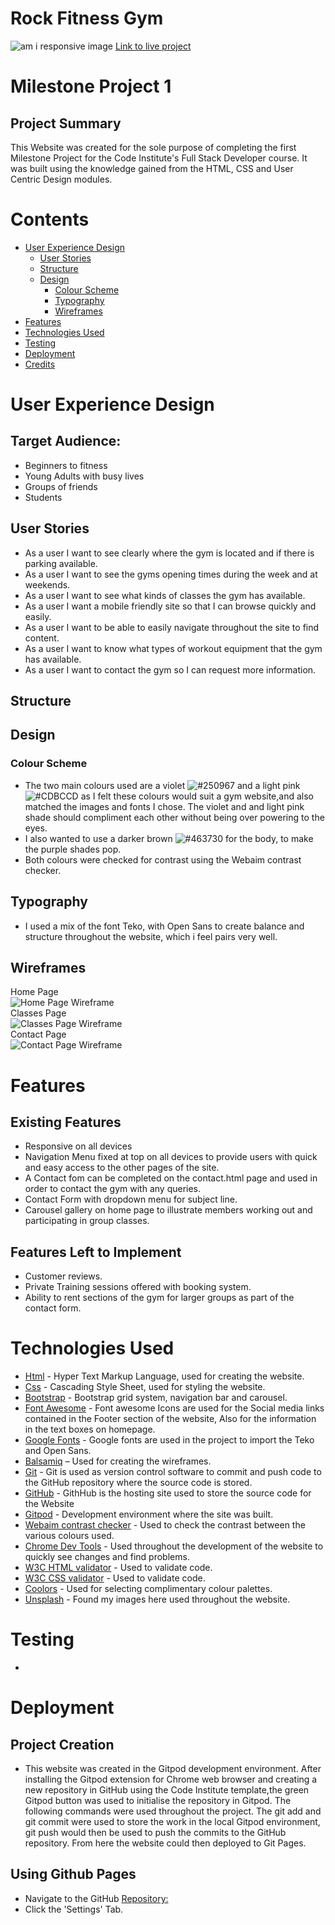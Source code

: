 # Rock Fitness Gym

![am i responsive image](assets/images/responsive-image.png)
[Link to live project](https://github.com/sophieboyle1/Milestone-1.git/index.html)

# Milestone Project 1

## Project Summary
This Website was created for the sole purpose of completing the first Milestone Project for the Code Institute's Full Stack Developer course. 
It was built using the knowledge gained from the HTML, CSS and User Centric Design modules.

# Contents
* [User Experience Design](#User-Experience-Design)
  * [User Stories](#User-Stories)
  * [Structure](#Structure)
  * [Design](#Design)
    * [Colour Scheme](#Colour-Scheme)
    * [Typography](#Typography)
    * [Wireframes](#Wireframes)
* [Features](#Features)
* [Technologies Used](#Technologies-Used)
* [Testing](#Testing)
* [Deployment](#Deployment)
* [Credits](#Credits)

# User Experience Design

## Target Audience:
* Beginners to fitness
* Young Adults with busy lives
* Groups of friends 
* Students 

## User Stories
* As a user I want to see clearly where the gym is located and if there is parking available.
* As a user I want to see the gyms opening times during the week and at weekends.
* As a user I want to see what kinds of classes the gym has available.
* As a user I want a mobile friendly site so that I can browse quickly and easily.
* As a user I want to be able to easily navigate throughout the site to find content.
* As a user I want to know what types of workout equipment that the gym has available.
* As a user I want to contact the gym so I can request more information.

## Structure

## Design
### Colour Scheme
* The two main colours used are a violet ![#250967](https://via.placeholder.com/15/250967/000000?text=+) and a light pink ![#CDBCCD](https://via.placeholder.com/15/CDBCCD/000000?text=+) as I felt these colours would suit a gym website,and also matched the images and fonts I chose. The violet and and light pink shade should compliment each other without being over powering to the eyes.
* I also wanted to use a darker brown ![#463730](https://via.placeholder.com/15/463730/000000?text=+) for the body, to make the purple shades pop.
* Both colours were checked for contrast using the Webaim contrast checker.

## Typography
* I used a mix of the font Teko, with Open Sans to create balance and structure throughout the website, which i feel pairs very well.

## Wireframes
Home Page<br>
![Home Page Wireframe](assets/images/Wireframes/Wireframe-Home.png)<br>
Classes Page<br>
![Classes Page Wireframe](assets/images/Wireframes/Wireframe-classes.png)<br>
Contact Page<br>
![Contact Page Wireframe](assets/images/Wireframes/Wireframe-contact.png)<br>

# Features

## Existing Features
* Responsive on all devices
* Navigation Menu fixed at top on all devices to provide users with quick and easy access to the other pages of the site.
* A Contact fom can be completed on the contact.html page and used in order to contact the gym with any queries.
* Contact Form with dropdown menu for subject line.
* Carousel gallery on home page to illustrate members working out and participating in group classes.

## Features Left to Implement
* Customer reviews.
* Private Training sessions offered with booking system.
* Ability to rent sections of the gym for larger groups as part of the contact form.

# Technologies Used
* [Html](https://www.w3schools.com/html/) - Hyper Text Markup Language, used for creating the website.
* [Css](https://www.w3schools.com/css/) - Cascading Style Sheet, used for styling the website.
* [Bootstrap](https://getbootstrap.com/) - Bootstrap grid system, navigation bar and carousel. 
* [Font Awesome](https://fontawesome.com/) - Font awesome Icons are used for the Social media links contained in the Footer section of the website, Also for the information in the text boxes on homepage.
* [Google Fonts](https://fonts.google.com/) - Google fonts are used in the project to import the Teko and Open Sans.
* [Balsamiq](https://balsamiq.com/) – Used for creating the wireframes.
* [Git](https://git-scm.com/) - Git is used as version control software to commit and push code to the GitHub repository where the source code is stored.
* [GitHub](https://github.com/) - GithHub is the hosting site used to store the source code for the Website 
* [Gitpod](https://www.gitpod.io/) - Development environment where the site was built.
* [Webaim contrast checker](https://webaim.org/resources/contrastchecker/) - Used to check the contrast between the various colours used.
* [Chrome Dev Tools](https://developers.google.com/web/tools/chrome-devtools) - Used throughout the development of the website to quickly see changes and find problems.
* [W3C HTML validator](https://validator.w3.org/) - Used to validate code.
* [W3C CSS validator](https://jigsaw.w3.org/css-validator/) - Used to validate code.
* [Coolors](https://coolors.co/) - Used for selecting complimentary colour palettes.
* [Unsplash](https://unsplash.com/) - Found my images here used throughout the website.

# Testing
* 

# Deployment

## Project Creation
* This website was created in the Gitpod development environment. After installing the Gitpod extension for Chrome web browser and creating a new repository in GitHub using the Code Institute template,the green Gitpod button was used to initialise the repository in Gitpod. The following commands were used throughout the project. The git add and git commit were used to store the work in the local Gitpod environment, git push would then be used to push the commits to the GitHub repository. From here the website could then deployed to Git Pages.

## Using Github Pages
* Navigate to the GitHub [Repository:](https://github.com/sophieboyle1/Milestone-1)
* Click the 'Settings' Tab.





